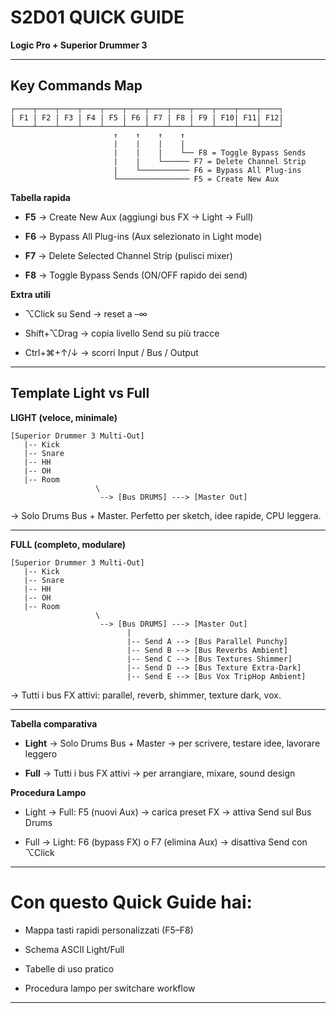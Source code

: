 
# S2D01 QUICK GUIDE

**Logic Pro + Superior Drummer 3**

---

## Key Commands Map

```
┌────┬────┬────┬────┬────┬────┬────┬────┬────┬────┬────┬────┐
| F1 | F2 | F3 | F4 | F5 | F6 | F7 | F8 | F9 | F10| F11| F12|
└────┴────┴────┴────┴────┴────┴────┴────┴────┴────┴────┴────┘
                       ↑    ↑    ↑    ↑
                       |    |    |    |
                       |    |    |    └── F8 = Toggle Bypass Sends
                       |    |    └────── F7 = Delete Channel Strip
                       |    └─────────── F6 = Bypass All Plug-ins
                       └──────────────── F5 = Create New Aux
```

**Tabella rapida**

- **F5** → Create New Aux (aggiungi bus FX → Light → Full)  
    
- **F6** → Bypass All Plug-ins (Aux selezionato in Light mode)  
    
- **F7** → Delete Selected Channel Strip (pulisci mixer)  
    
- **F8** → Toggle Bypass Sends (ON/OFF rapido dei send)  
    

**Extra utili**

- ⌥Click su Send → reset a –∞  
    
- Shift+⌥Drag → copia livello Send su più tracce  
    
- Ctrl+⌘+↑/↓ → scorri Input / Bus / Output  
    

---

## Template Light vs Full

**LIGHT (veloce, minimale)**

```
[Superior Drummer 3 Multi-Out]
   |-- Kick
   |-- Snare
   |-- HH
   |-- OH
   |-- Room
                   \
                    --> [Bus DRUMS] ---> [Master Out]
```

-> Solo Drums Bus + Master. Perfetto per sketch, idee rapide, CPU leggera.

---

**FULL (completo, modulare)**

```
[Superior Drummer 3 Multi-Out]
   |-- Kick
   |-- Snare
   |-- HH
   |-- OH
   |-- Room
                   \
                    --> [Bus DRUMS] ---> [Master Out]
                          |
                          |-- Send A --> [Bus Parallel Punchy]
                          |-- Send B --> [Bus Reverbs Ambient]
                          |-- Send C --> [Bus Textures Shimmer]
                          |-- Send D --> [Bus Texture Extra-Dark]
                          |-- Send E --> [Bus Vox TripHop Ambient]
```

-> Tutti i bus FX attivi: parallel, reverb, shimmer, texture dark, vox.

---

**Tabella comparativa**

- **Light** → Solo Drums Bus + Master → per scrivere, testare idee, lavorare leggero  
    
- **Full** → Tutti i bus FX attivi → per arrangiare, mixare, sound design  
    

**Procedura Lampo**

- Light → Full: F5 (nuovi Aux) → carica preset FX → attiva Send sul Bus Drums  
    
- Full → Light: F6 (bypass FX) o F7 (elimina Aux) → disattiva Send con ⌥Click  
    

---

# Con questo Quick Guide hai:

- Mappa tasti rapidi personalizzati (F5–F8)  
    
- Schema ASCII Light/Full  
    
- Tabelle di uso pratico  
    
- Procedura lampo per switchare workflow

---